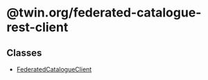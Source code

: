 # @twin.org/federated-catalogue-rest-client

## Classes

- [FederatedCatalogueClient](classes/FederatedCatalogueClient.md)
